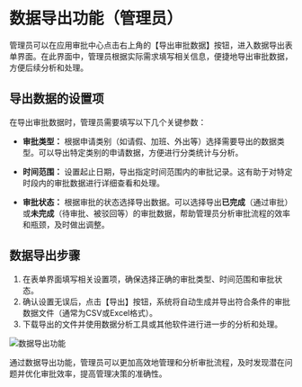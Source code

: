 # 数据导出功能（管理员）

管理员可以在应用审批中心点击右上角的【导出审批数据】按钮，进入数据导出表单界面。在此界面中，管理员根据实际需求填写相关信息，便捷地导出审批数据，方便后续分析和处理。

## 导出数据的设置项

在导出审批数据时，管理员需要填写以下几个关键参数：

- **审批类型：** 根据申请类别（如请假、加班、外出等）选择需要导出的数据类型。可以导出特定类别的申请数据，方便进行分类统计与分析。
  
- **时间范围：** 设置起止日期，导出指定时间范围内的审批记录。这有助于对特定时段内的审批数据进行详细查看和处理。

- **审批状态：** 根据审批的状态选择导出数据。可以选择导出**已完成**（通过审批）或**未完成**（待审批、被驳回等）的审批数据，帮助管理员分析审批流程的效率和瓶颈，及时做出调整。

## 数据导出步骤

1. 在表单界面填写相关设置项，确保选择正确的审批类型、时间范围和审批状态。
2. 确认设置无误后，点击【导出】按钮，系统将自动生成并导出符合条件的审批数据文件（通常为CSV或Excel格式）。
3. 下载导出的文件并使用数据分析工具或其他软件进行进一步的分析和处理。

![数据导出功能](/images/appro_export.png)


通过数据导出功能，管理员可以更加高效地管理和分析审批流程，及时发现潜在问题并优化审批效率，提高管理决策的准确性。